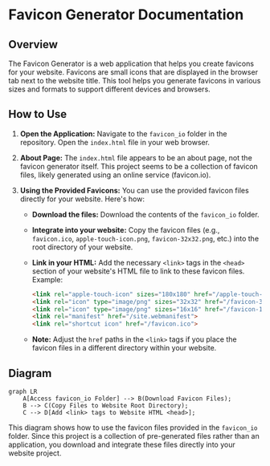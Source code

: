 # Favicon Generator Documentation

## Overview

The Favicon Generator is a web application that helps you create favicons for your website. Favicons are small icons that are displayed in the browser tab next to the website title. This tool helps you generate favicons in various sizes and formats to support different devices and browsers.

## How to Use

1.  **Open the Application:** Navigate to the `favicon_io` folder in the repository. Open the `index.html` file in your web browser.

2.  **About Page:** The `index.html` file appears to be an about page, not the favicon generator itself.  This project seems to be a collection of favicon files, likely generated using an online service (favicon.io). 

3.  **Using the Provided Favicons:** You can use the provided favicon files directly for your website. Here's how:
    *   **Download the files:** Download the contents of the `favicon_io` folder.
    *   **Integrate into your website:** Copy the favicon files (e.g., `favicon.ico`, `apple-touch-icon.png`, `favicon-32x32.png`, etc.) into the root directory of your website.
    *   **Link in your HTML:** Add the necessary `<link>` tags in the `<head>` section of your website's HTML file to link to these favicon files.  Example:

        ```html
        <link rel="apple-touch-icon" sizes="180x180" href="/apple-touch-icon.png">
        <link rel="icon" type="image/png" sizes="32x32" href="/favicon-32x32.png">
        <link rel="icon" type="image/png" sizes="16x16" href="/favicon-16x16.png">
        <link rel="manifest" href="/site.webmanifest">
        <link rel="shortcut icon" href="/favicon.ico">
        ```

    *   **Note:** Adjust the `href` paths in the `<link>` tags if you place the favicon files in a different directory within your website.

## Diagram

```mermaid
graph LR
    A[Access favicon_io Folder] --> B(Download Favicon Files);
    B --> C(Copy Files to Website Root Directory);
    C --> D[Add <link> tags to Website HTML <head>];
```

This diagram shows how to use the favicon files provided in the `favicon_io` folder.  Since this project is a collection of pre-generated files rather than an application, you download and integrate these files directly into your website project.
